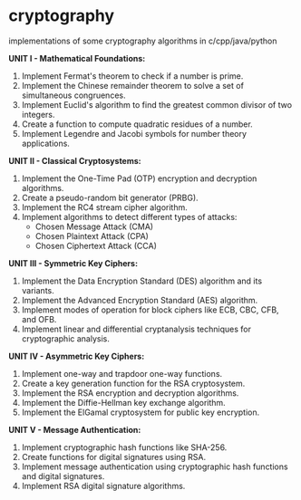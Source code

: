 # cryptography

implementations of some cryptography algorithms in c/cpp/java/python

**UNIT I - Mathematical Foundations:**

1. Implement Fermat's theorem to check if a number is prime.
2. Implement the Chinese remainder theorem to solve a set of simultaneous congruences.
3. Implement Euclid's algorithm to find the greatest common divisor of two integers.
4. Create a function to compute quadratic residues of a number.
5. Implement Legendre and Jacobi symbols for number theory applications.

**UNIT II - Classical Cryptosystems:**

1. Implement the One-Time Pad (OTP) encryption and decryption algorithms.
2. Create a pseudo-random bit generator (PRBG).
3. Implement the RC4 stream cipher algorithm.
4. Implement algorithms to detect different types of attacks:
   - Chosen Message Attack (CMA)
   - Chosen Plaintext Attack (CPA)
   - Chosen Ciphertext Attack (CCA)

**UNIT III - Symmetric Key Ciphers:**

1. Implement the Data Encryption Standard (DES) algorithm and its variants.
2. Implement the Advanced Encryption Standard (AES) algorithm.
3. Implement modes of operation for block ciphers like ECB, CBC, CFB, and OFB.
4. Implement linear and differential cryptanalysis techniques for cryptographic analysis.

**UNIT IV - Asymmetric Key Ciphers:**

1. Implement one-way and trapdoor one-way functions.
2. Create a key generation function for the RSA cryptosystem.
3. Implement the RSA encryption and decryption algorithms.
4. Implement the Diffie-Hellman key exchange algorithm.
5. Implement the ElGamal cryptosystem for public key encryption.

**UNIT V - Message Authentication:**

1. Implement cryptographic hash functions like SHA-256.
2. Create functions for digital signatures using RSA.
3. Implement message authentication using cryptographic hash functions and digital signatures.
4. Implement RSA digital signature algorithms.
